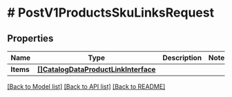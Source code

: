 # # PostV1ProductsSkuLinksRequest


## Properties 


Name | Type | Description | Notes
------------ | ------------- | ------------- | -------------
**Items**| [**[]CatalogDataProductLinkInterface**](CatalogDataProductLinkInterface.md) |   |


[[Back to Model list]](../../README.md#models) [[Back to API list]](../../README.md#endpoints) [[Back to README]](../../README.md)


